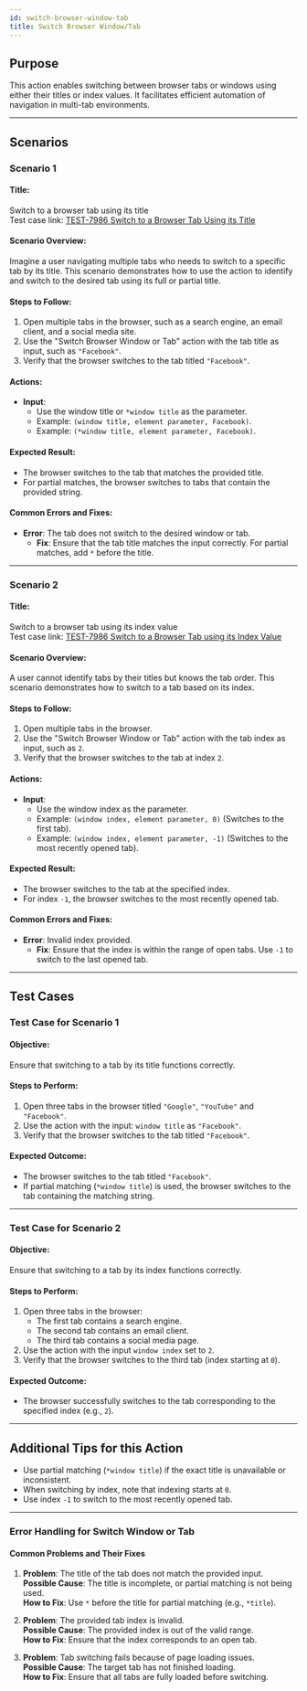```yaml
---
id: switch-browser-window-tab
title: Switch Browser Window/Tab
---
```


## Purpose
This action enables switching between browser tabs or windows using either their titles or index values. It facilitates efficient automation of navigation in multi-tab environments.

---

## Scenarios

### Scenario 1

#### Title:
Switch to a browser tab using its title  
Test case link: [TEST-7986 Switch to a Browser Tab Using its Title](https://zeuz.zeuz.ai/Home/ManageTestCases/Edit/TEST-7986/#parentHorizontalTab2)

#### Scenario Overview:
Imagine a user navigating multiple tabs who needs to switch to a specific tab by its title. This scenario demonstrates how to use the action to identify and switch to the desired tab using its full or partial title.

#### Steps to Follow:
1. Open multiple tabs in the browser, such as a search engine, an email client, and a social media site.
2. Use the "Switch Browser Window or Tab" action with the tab title as input, such as `"Facebook"`.
3. Verify that the browser switches to the tab titled `"Facebook"`.

#### Actions:
- **Input**:
  - Use the window title or `*window title` as the parameter.
  - Example: `(window title, element parameter, Facebook)`.
  - Example: `(*window title, element parameter, Facebook)`.

#### Expected Result:
- The browser switches to the tab that matches the provided title.
- For partial matches, the browser switches to tabs that contain the provided string.

#### Common Errors and Fixes:
- **Error**: The tab does not switch to the desired window or tab.
  - **Fix**: Ensure that the tab title matches the input correctly. For partial matches, add `*` before the title.

---

### Scenario 2

#### Title:
Switch to a browser tab using its index value  
Test case link: [TEST-7986 Switch to a Browser Tab using its Index Value](https://zeuz.zeuz.ai/Home/ManageTestCases/Edit/TEST-7986/#parentHorizontalTab2)

#### Scenario Overview:
A user cannot identify tabs by their titles but knows the tab order. This scenario demonstrates how to switch to a tab based on its index.

#### Steps to Follow:
1. Open multiple tabs in the browser.
2. Use the "Switch Browser Window or Tab" action with the tab index as input, such as `2`.
3. Verify that the browser switches to the tab at index `2`.

#### Actions:
- **Input**:
  - Use the window index as the parameter.
  - Example: `(window index, element parameter, 0)` (Switches to the first tab).
  - Example: `(window index, element parameter, -1)` (Switches to the most recently opened tab).

#### Expected Result:
- The browser switches to the tab at the specified index.
- For index `-1`, the browser switches to the most recently opened tab.

#### Common Errors and Fixes:
- **Error**: Invalid index provided.
  - **Fix**: Ensure that the index is within the range of open tabs. Use `-1` to switch to the last opened tab.

---

## Test Cases

### Test Case for Scenario 1

#### Objective:
Ensure that switching to a tab by its title functions correctly.

#### Steps to Perform:
1. Open three tabs in the browser titled `"Google"`, `"YouTube"` and `"Facebook"`.
2. Use the action with the input: `window title` as `"Facebook"`.
3. Verify that the browser switches to the tab titled `"Facebook"`.

#### Expected Outcome:
- The browser switches to the tab titled `"Facebook"`.
- If partial matching (`*window title`) is used, the browser switches to the tab containing the matching string.

---

### Test Case for Scenario 2

#### Objective:
Ensure that switching to a tab by its index functions correctly.

#### Steps to Perform:
1. Open three tabs in the browser:
   - The first tab contains a search engine.
   - The second tab contains an email client.
   - The third tab contains a social media page.
2. Use the action with the input `window index` set to `2`.
3. Verify that the browser switches to the third tab (index starting at `0`).

#### Expected Outcome:
- The browser successfully switches to the tab corresponding to the specified index (e.g., `2`).

---

## Additional Tips for this Action
- Use partial matching (`*window title`) if the exact title is unavailable or inconsistent.
- When switching by index, note that indexing starts at `0`.
- Use index `-1` to switch to the most recently opened tab.

---

### Error Handling for Switch Window or Tab

#### Common Problems and Their Fixes
1. **Problem**: The title of the tab does not match the provided input.  
   **Possible Cause**: The title is incomplete, or partial matching is not being used.  
   **How to Fix**: Use `*` before the title for partial matching (e.g., `*title`).

2. **Problem**: The provided tab index is invalid.  
   **Possible Cause**: The provided index is out of the valid range.  
   **How to Fix**: Ensure that the index corresponds to an open tab.

3. **Problem**: Tab switching fails because of page loading issues.  
   **Possible Cause**: The target tab has not finished loading.  
   **How to Fix**: Ensure that all tabs are fully loaded before switching.
